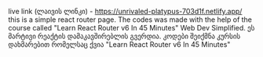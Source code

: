 live link (ლაივის ლინკი) - https://unrivaled-platypus-703d1f.netlify.app/
this is a simple react router page. The codes was made with the help of the course called "Learn React Router v6 In 45 Minutes" Web Dev Simplified.
ეს მარტივი რეაქტის დამაკავშირებლის გვერდია.  კოდები შეიქმნა კურსის დახმარებით რომელსაც ქვია "Learn React Router v6 In 45 Minutes" 
